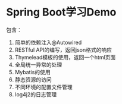Spring Boot学习Demo
===
包含：
1. 简单的依赖注入@Autowired  
2. RESTful API的编写，返回json格式的响应  
3. Thymelead模板的使用，返回一个html页面  
4. 全局统一异常的处理  
5. Mybatis的使用  
6. 静态资源的访问  
7. 不同环境的配置文件管理  
8. log4j2的日志管理
